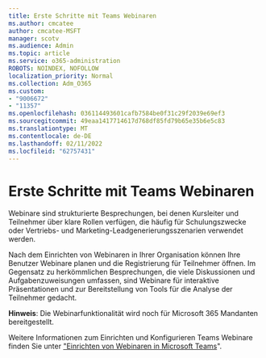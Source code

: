 ```yaml
---
title: Erste Schritte mit Teams Webinaren
ms.author: cmcatee
author: cmcatee-MSFT
manager: scotv
ms.audience: Admin
ms.topic: article
ms.service: o365-administration
ROBOTS: NOINDEX, NOFOLLOW
localization_priority: Normal
ms.collection: Adm_O365
ms.custom:
- "9006672"
- "11357"
ms.openlocfilehash: 036114493601cafb7584be0f31c29f2039e69ef3
ms.sourcegitcommit: 49eaa1417714617d768df85fd79b65e35b6e5c83
ms.translationtype: MT
ms.contentlocale: de-DE
ms.lasthandoff: 02/11/2022
ms.locfileid: "62757431"
---
```

# <a name="getting-started-with-teams-webinars"></a>Erste Schritte mit Teams Webinaren

Webinare sind strukturierte Besprechungen, bei denen Kursleiter und Teilnehmer über klare Rollen verfügen, die häufig für Schulungszwecke oder Vertriebs- und Marketing-Leadgenerierungsszenarien verwendet werden.

Nach dem Einrichten von Webinaren in Ihrer Organisation können Ihre Benutzer Webinare planen und die Registrierung für Teilnehmer öffnen. Im Gegensatz zu herkömmlichen Besprechungen, die viele Diskussionen und Aufgabenzuweisungen umfassen, sind Webinare für interaktive Präsentationen und zur Bereitstellung von Tools für die Analyse der Teilnehmer gedacht.

**Hinweis**: Die Webinarfunktionalität wird noch für Microsoft 365 Mandanten bereitgestellt. 

Weitere Informationen zum Einrichten und Konfigurieren Teams Webinare finden Sie unter ["Einrichten von Webinaren in Microsoft Teams](https://docs.microsoft.com/microsoftteams/set-up-webinars)".
